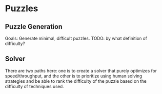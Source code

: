 # Puzzles

## Puzzle Generation

Goals: Generate minimal, difficult puzzles. TODO: by what definition of difficulty?

## Solver

There are two paths here: one is to create a solver that purely optimizes for speed/throughput, and the other is to prioritize using human solving strategies and be able to rank the difficulty of the puzzle based on the difficulty of techniques used.